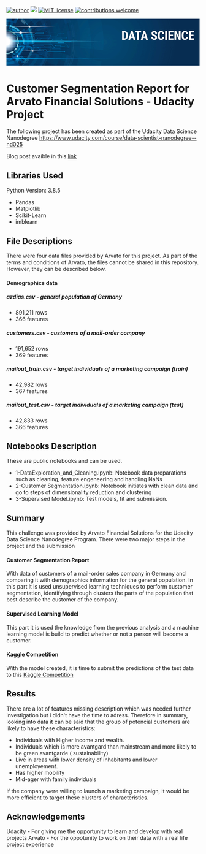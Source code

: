 [![author](https://img.shields.io/badge/author-Paulo%20Bueno-blue.svg)](https://www.linkedin.com/in/paulo-bueno-06a4b34a/) [![](https://img.shields.io/badge/python-3.8+-blue.svg)](https://www.python.org/downloads/release/python-385/) [![MIT license](https://img.shields.io/badge/License-MIT-blue.svg)](https://www.mit.edu/~amini/LICENSE.md) [![contributions welcome](https://img.shields.io/badge/contributions-welcome-brightgreen.svg?style=flat)](https://github.com/paulobueno90/Capstone-Project-Arvato/issues)
<p align="center">
   <img src="banner.png" >
</p>

# Customer Segmentation Report for Arvato Financial Solutions - Udacity Project

The following project has been created as part of the Udacity Data Science Nanodegree https://www.udacity.com/course/data-scientist-nanodegree--nd025

Blog post avaible in this [link](https://medium.com/@paulobueno_38478/customers-segmentation-report-arvato-financial-solutions-5a3dc1c90e2)


## Libraries Used

Python Version: 3.8.5

- Pandas
- Matplotlib
- Scikit-Learn
- imblearn

## File Descriptions
There were four data files provided by Arvato for this project. 
As part of the terms and conditions of Arvato, the files cannot be shared in this repository. However, they can be described below.

#### Demographics data

##### azdias.csv -  general population of Germany 
- 891,211 rows
- 366 features

##### customers.csv - customers of a mail-order company 
- 191,652 rows
- 369 features

##### mailout_train.csv - target individuals of a marketing campaign (train) 
- 42,982 rows
- 367 features

##### mailout_test.csv - target individuals of a marketing campaign (test) 
- 42,833 rows
- 366 features

## Notebooks Description
These are public notebooks and can be used.
- 1-DataExploration_and_Cleaning.ipynb: Notebook data preparations such as cleaning, feature engeneering and handling NaNs
- 2-Customer Segmentation.ipynb: Notebook initiates with clean data and go to steps of dimensionality reduction and clustering
- 3-Supervised Model.ipynb: Test models, fit and submission.

## Summary
This challenge was provided by Arvato Financial Solutions for the Udacity Data Science Nanodegree Program.
There were two major steps in the project and the submission

#### Customer Segmentation Report 
With data of customers of a mail-order sales company in Germany and comparing it with demographics information for the general population. In this part it is used unsupervised learning techniques to perform customer segmentation, identifying through clusters the parts of the population that best describe the customer of the company.

#### Supervised Learning Model
This part it is used the knowledge from the previous analysis and a machine learning model is build to predict whether or not a person will become a customer.

#### Kaggle Competition 
With the model created, it is time to submit the predictions of the test data to this [Kaggle Competition](https://www.kaggle.com/c/udacity-arvato-identify-customers)

## Results
There are a lot of features missing description which was needed further investigation but i didn't have the time to adress. Therefore in summary, looking into data it can be said that the group of potencial customers are likely to have these characteristics:
- Individuals with Higher income and wealth.
- Individuals which is more avantgard than mainstream and more likely to be green avantgarde ( sustainability)
- Live in areas with lower density of inhabitants and lower unemployement.
- Has higher mobility
- Mid-ager with family individuals

If the company were willing to launch a marketing campaign, it would be more efficient to target these clusters of characteristics.

## Acknowledgements

Udacity - For giving me the opportunity to learn and develop with real projects
Arvato - For the oppotunity to work on their data with a real life project experience
